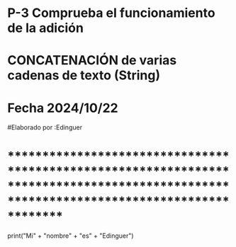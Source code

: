 # P-3 Comprueba el funcionamiento de la adición
# CONCATENACIÓN de varias cadenas de texto (String)
# Fecha 2024/10/22
#Elaborado por :Edinguer 
# ****************************************************************************************************************************************

print("Mi" + "nombre" + "es" + "Edinguer")

